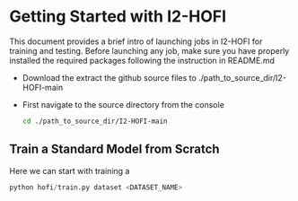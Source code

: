 # Getting Started with I2-HOFI
This document provides a brief intro of launching jobs in I2-HOFI for training and testing. Before launching any job, make sure you have properly installed the required packages following the instruction in README.md

- Download the extract the github source files to ./path_to_source_dir/I2-HOFI-main

- First navigate to the source directory from the console
  ``` bash
  cd ./path_to_source_dir/I2-HOFI-main
  ```

## Train a Standard Model from Scratch
Here we can start with training a 

```python
python hofi/train.py dataset <DATASET_NAME>
```
